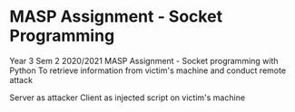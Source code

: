 # MASP Assignment - Socket Programming
Year 3 Sem 2 2020/2021 MASP Assignment - Socket programming with Python
To retrieve information from victim's machine and conduct remote attack

Server as attacker
Client as injected script on victim's machine

